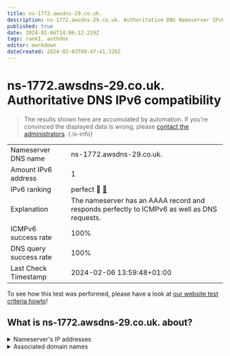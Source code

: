 ```yaml
---
title: ns-1772.awsdns-29.co.uk.
description: ns-1772.awsdns-29.co.uk. Authoritative DNS Nameserver IPv6 compatibility
published: true
date: 2024-02-06T14:06:12.219Z
tags: rank1, authdns
editor: markdown
dateCreated: 2024-02-03T00:47:41.320Z
---
```


# ns-1772.awsdns-29.co.uk. Authoritative DNS IPv6 compatibility

> The results shown here are accumulated by automation. If you're convinced the displayed data is wrong, please [contact the administrators](/howto/chat). 
{.is-info}




|   |   |
| - | - |
| Nameserver DNS name | ns-1772.awsdns-29.co.uk.
| Amount IPv6 address | 1
| IPv6 ranking | perfect :1st_place_medal: [🔗](/howto/ranking) |
| Explanation | The nameserver has an AAAA record and responds perfectly to ICMPv6 as well as DNS requests. |
| ICMPv6 success rate | 100%|
| DNS query success rate | 100% |
| Last Check Timestamp | 2024-02-06 13:59:48+01:00 |

To see how this test was performed, please have a look at [our website test criteria howto](/howto/testcriteria/authdns)!


## What is ns-1772.awsdns-29.co.uk. about?




<details>
<summary>Nameserver's IP addresses</summary>

2600:9000:5306:ec00::1

</details>



<details>
<summary>Associated domain names</summary>

zoom.us

</details>
